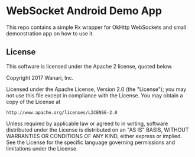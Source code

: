 # WebSocket Android Demo App

This repo contains a simple Rx wrapper for OkHttp WebSockets and small demonstration app on how to use it.

## License
This software is licensed under the Apache 2 license, quoted below.

Copyright 2017 Wanari, Inc.

Licensed under the Apache License, Version 2.0 (the "License"); you may not
use this file except in compliance with the License. You may obtain a copy of
the License at

    http://www.apache.org/licenses/LICENSE-2.0

Unless required by applicable law or agreed to in writing, software
distributed under the License is distributed on an "AS IS" BASIS, WITHOUT
WARRANTIES OR CONDITIONS OF ANY KIND, either express or implied. See the
License for the specific language governing permissions and limitations under
the License.
